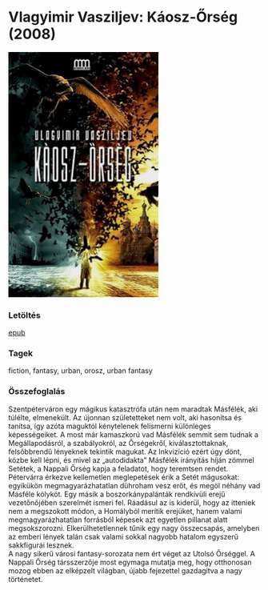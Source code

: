 # <a name="id_460">Vlagyimir Vasziljev: Káosz-Őrség (2008)</a>
<img src="https://github.com/BercziSandor/calibre_lib/raw/main/Vlagyimir%20Vasziljev/Kaosz-Orseg%20%28460%29/cover.jpg" alt="cover" width="300"/>

### Letöltés
[epub](https://github.com/BercziSandor/calibre_lib/raw/main/Vlagyimir%20Vasziljev/Kaosz-Orseg%20%28460%29/Kaosz-Orseg%20-%20Vlagyimir%20Vasziljev.epub)

### Tagek
fiction, fantasy, urban, orosz, urban fantasy

### Összefoglalás
<div>
<p>Szentpéterváron ​egy mágikus katasztrófa után nem maradtak Másfélék, aki túlélte, elmenekült. Az újonnan születetteket nem volt, aki hasonítsa és tanítsa, így azóta maguktól kénytelenek felismerni különleges képességeiket. A most már kamaszkorú vad Másfélék semmit sem tudnak a Megállapodásról, a szabályokról, az Őrségekről, kiválasztottaknak, felsőbbrendű lényeknek tekintik magukat. Az Inkvizíció ezért úgy dönt, közbe kell lépni, és mivel az „autodidakta” Másfélék irányítás híján zömmel Setétek, a Nappali Őrség kapja a feladatot, hogy teremtsen rendet.<br>Pétervárra érkezve kellemetlen meglepetések érik a Setét mágusokat: egyikükön megmagyarázhatatlan dühroham vesz erőt, és megöl néhány vad Másféle kölyköt. Egy másik a boszorkánypalánták rendkívüli erejű vezetőnőjében szerelmét ismeri fel. Ráadásul az is kiderül, hogy az itteniek nem a megszokott módon, a Homályból merítik erejüket, hanem valami megmagyarázhatatlan forrásból képesek azt egyetlen pillanat alatt megsokszorozni. Elkerülhetetlennek tűnik egy nagy összecsapás, amelyben az emberi lények talán csak valami sokkal nagyobb hatalom egyszerű sakkfigurái lesznek.<br>A nagy sikerű városi fantasy-sorozata nem ért véget az Utolsó Őrséggel. A Nappali Őrség társszerzője most egymaga mutatja meg, hogy otthonosan mozog ebben az elképzelt világban, újabb fejezettel gazdagítva a nagy történetet.</p></div>


